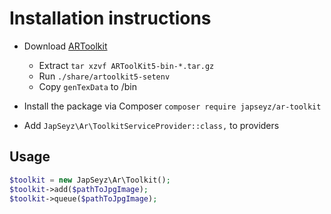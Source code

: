 # Installation instructions
* Download [ARToolkit](https://artoolkit.org/documentation/doku.php?id=1_Getting_Started:about_installing)
    * Extract ```tar xzvf ARToolKit5-bin-*.tar.gz```
    * Run ```./share/artoolkit5-setenv```
    * Copy ```genTexData``` to /bin

 * Install the package via Composer ```composer require japseyz/ar-toolkit```
 * Add ```JapSeyz\Ar\ToolkitServiceProvider::class,``` to providers      
    
    
    

## Usage

``` php
$toolkit = new JapSeyz\Ar\Toolkit();
$toolkit->add($pathToJpgImage);
$toolkit->queue($pathToJpgImage);
```
